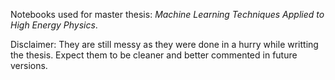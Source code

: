 Notebooks used for master thesis: _Machine Learning Techniques Applied to High Energy Physics_.

Disclaimer: They are still messy as they were done in a hurry while writting the thesis. Expect them to be cleaner and better commented in future versions.
